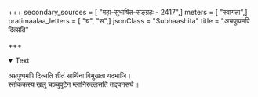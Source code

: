 +++
secondary_sources = [ "महा-सुभाषित-सङ्ग्रहः - 2417",]
meters = [ "स्वागता",]
pratimaalaa_letters = [ "घ", "स",]
jsonClass = "Subhaashita"
title = "अभ्रपुष्पमपि दित्सति"

+++

<details open><summary>Text</summary>

अभ्रपुष्पमपि दित्सति शीतं सार्थिना विमुखता यदभाजि।  
स्तोककस्य खलु चञ्चुपुटेन म्लानिरुल्लसति तद्घनसंघे॥
</details>
